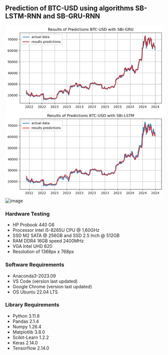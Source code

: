 ## Prediction of BTC-USD using algorithms SB-LSTM-RNN and SB-GRU-RNN

![image](https://github.com/kusin/tensorflow-btc-usd-v2/blob/main/hasil-prediksi-img/Final/Hasil-GRU.jpg)
![image](https://github.com/kusin/tensorflow-btc-usd-v2/blob/main/hasil-prediksi-img/Final/Hasil-LSTM.jpg)
![image](https://github.com/kusin/tensorflow-btc-usd/blob/main/img/hasil_prediksi_full%20_SB_GRU_RNN.jpg)

### Hardware Testing
- HP Probook 440 G6
- Processor intel i5-8265U CPU @ 1,60GHz
- SSD M2 SATA @ 256GB and SSD 2.5 Inch @ 512GB
- RAM DDR4 16GB speed 2400MHz
- VGA Intel UHD 620
- Resolution of 1368px x 768px

### Software Requirements
- Anaconda3-2023.09
- VS Code (version last updated)
- Google Chrome (version last updated)
- OS Ubuntu 22.04 LTS

### Library Requirements
- Python 3.11.8
- Pandas 2.1.4
- Numpy 1.26.4
- Matplotlib 3.8.0
- Scikit-Learn 1.2.2
- Keras 2.14.0
- Tensorflow 2.14.0